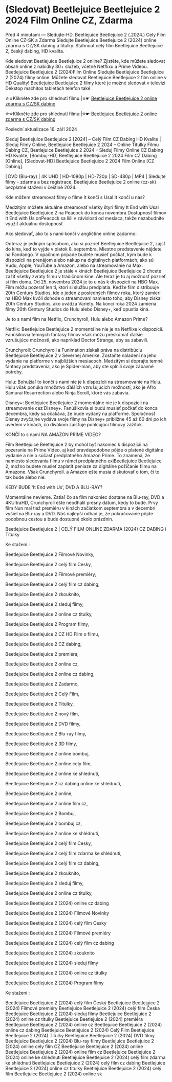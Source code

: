 # (Sledovat) Beetlejuice Beetlejuice 2 2024 Film Online CZ, Zdarma

Před 4 minutami — Sledujte-HD. Beetlejuice Beetlejuice 2 (.2024.) Cely Film Online CZ-SK a Zdarma
Sledujte Beetlejuice Beetlejuice 2 (2024) online zdarma s CZ/SK dabing a titulky. Stáhnout celý film Beetlejuice Beetlejuice 2, český dabing, HD kvalita.

Kde sledovat Beetlejuice Beetlejuice 2 online? Zjistěte, kde můžete sledovat obsah online z nabídky 30+ služeb, včetně Netflixu a Prime Videou. Beetlejuice Beetlejuice 2 (2024)Film Online Sledujte Beetlejuice Beetlejuice 2 (2024) filmy online. Můžete sledovat Beetlejuice Beetlejuice 2 film online v HD Quality! Beetlejuice Beetlejuice 2 filmy které je možné sledovat v televizi Dekstop machitos tabletách telefon také

✮✮Klikněte zde pro shlédnutí filmu:|✮☛ [Beetlejuice Beetlejuice 2 online zdarma s CZ/SK dabing](https://onlinecz-skdabingtitulkyzdarmo.blogspot.com/2024/09/beetlejuice-beetlejuice-2-cely-film.html)

✮✮Klikněte zde pro shlédnutí filmu:|✮☛ [Beetlejuice Beetlejuice 2 online zdarma s CZ/SK dabing](https://onlinecz-skdabingtitulkyzdarmo.blogspot.com/2024/09/beetlejuice-beetlejuice-2-cely-film.html)

Poslední aktualizace 16. září 2024


Sleduj Beetlejuice Beetlejuice 2 [2024] – Celý Film CZ Dabing HD Kvalite | Sleduj Filmy Online, Beetlejuice Beetlejuice 2 2024 – Online Titulky Filmu Dabing CZ, Beetlejuice Beetlejuice 2 2024 – Sleduj Filmy Online CZ Dabing HD Kvalite, [Bombuj-HD] Beetlejuice Beetlejuice 2 2024 Film CZ Dabing [Online], [Sledovat-HD] Beetlejuice Beetlejuice 2 2024 Film Online [CZ Dabing].

| DVD (Blu-ray) | 4K UHD | HD-1080p | HD-720p | SD-480p | MP4 | Sledujte filmy - zdarma a bez registrace, Beetlejuice Beetlejuice 2 online (cz-sk) bezplatné stažení v češtině 2024.

Kde môžem streamovať filmy o filme It končí s Usal It končí u nás?

Medzitým môžete aktuálne streamovať všetky štyri filmy It End with Usal Beetlejuice Beetlejuice 2 na Peacock do konca novembra Dostupnosť filmov It End with Us onPeacock sa líši v závislosti od mesiaca, takže nezabudnite využiť aktuálnu dostupnosť

Ako sledovať, ako to s nami končí v angličtine online zadarmo:

Odteraz je jediným spôsobom, ako si pozrieť Beetlejuice Beetlejuice 2, zájsť do kina, keď to vyjde v piatok 8. septembra. Miestne predstavenie nájdete na Fandango. V opačnom prípade budete musieť počkať, kým bude k dispozícii na prenájom alebo nákup na digitálnych platformách, ako sú Vudu, Apple, YouTube a Amazon, alebo na streamovanie na Max. Beetlejuice Beetlejuice 2 je stále v kinách Beetlejuice Beetlejuice 2 chcete zažiť všetky zvraty filmu v tradičnom kine. Ale teraz je tu aj možnosť pozrieť si film doma. Od 25. novembra 2024 je to u nás k dispozícii na HBO Max. Film môžu pozerať len tí, ktorí si službu predplatia. Keďže film distribuuje 20th Century Studios, ide o jeden z posledných filmov roka, ktorý zamieri na HBO Max kvôli dohode o streamovaní namiesto toho, aby Disney získal 20th Century Studios, ako uvádza Variety. Na konci roka 2024 zamieria filmy 20th Century Studios do Hulu alebo Disney+, keď opustia kiná.

Je to s nami film na Netflix, Crunchyroll, Hulu alebo Amazon Prime?

Netflix: Beetlejuice Beetlejuice 2 momentálne nie je na Netflixe k dispozícii. Fanúšikovia temných fantasy filmov však môžu preskúmať ďalšie vzrušujúce možnosti, ako napríklad Doctor Strange, aby sa zabavili.

Crunchyroll: Crunchyroll a Funimation získali práva na distribúciu Beetlejuice Beetlejuice 2 v Severnej Amerike. Zostaňte naladení na jeho vydanie na platforme v najbližších mesiacoch. Medzitým si doprajte temné fantasy predstavenia, ako je Spider-man, aby ste splnili svoje zábavné potreby.

Hulu: Bohužiaľ to končí s nami nie je k dispozícii na streamovanie na Hulu. Hulu však ponúka množstvo ďalších vzrušujúcich možností, ako je Afro Samurai Resurrection alebo Ninja Scroll, ktoré vás zabavia.

Disney+: Beetlejuice Beetlejuice 2 momentálne nie je k dispozícii na streamovanie cez Disney+. Fanúšikovia si budú musieť počkať do konca decembra, kedy sa očakáva, že bude vydaný na platforme. Spoločnosť Disney zvyčajne vydáva svoje filmy na Disney+ približne 45 až 60 dní po ich uvedení v kinách, čo divákom zaisťuje pohlcujúci filmový zážitok.

KONČÍ to s nami NA AMAZON PRIME VIDEO?

Film Beetlejuice Beetlejuice 2 by mohol byť nakoniec k dispozícii na pozeranie na Prime Video, aj keď pravdepodobne pôjde o platené digitálne vydanie a nie o súčasť predplatného Amazon Prime. To znamená, že namiesto sledovania filmu v rámci predplatného exiBeetlejuice Beetlejuice 2, možno budete musieť zaplatiť peniaze za digitálne požičanie filmu na Amazone. Však Crunchyroll. a Amazon ešte musia diskutovať o tom, či to tak bude alebo nie.

KEDY BUDE ‘It End with Us’, DVD A BLU-RAY?

Momentálne nevieme. Zatiaľ čo sa film nakoniec dostane na Blu-ray, DVD a 4KUltraHD, Crunchyroll ešte neodhalil presný dátum, kedy to bude. Prvý film Nun mal tiež premiéru v kinách začiatkom septembra a v decembri vyšiel na Blu-ray a DVD. Náš najlepší odhad je, že pokračovanie pôjde podobnou cestou a bude dostupné okolo prázdnin.

Beetlejuice Beetlejuice 2 | CELÝ FILM ONLINE ZDARMA (2024) CZ DABING i Titulky

Ke stažení :

Beetlejuice Beetlejuice 2 Filmové Novinky,

Beetlejuice Beetlejuice 2 celý film Cesky,

Beetlejuice Beetlejuice 2 Filmové premiéry,

Beetlejuice Beetlejuice 2 celý film cz dabing,

Beetlejuice Beetlejuice 2 zkouknito,

Beetlejuice Beetlejuice 2 sleduj filmy,

Beetlejuice Beetlejuice 2 online cz titulky,

Beetlejuice Beetlejuice 2 Program filmy,

Beetlejuice Beetlejuice 2 CZ HD Film o filmu,

Beetlejuice Beetlejuice 2 CZ dabing,

Beetlejuice Beetlejuice 2 premiéra,

Beetlejuice Beetlejuice 2 online cz,

Beetlejuice Beetlejuice 2 online cz dabing,

Beetlejuice Beetlejuice 2 Zadarmo,

Beetlejuice Beetlejuice 2 Celý Film,

Beetlejuice Beetlejuice 2 Titulky,

Beetlejuice Beetlejuice 2 nový film,

Beetlejuice Beetlejuice 2 DVD filmy,

Beetlejuice Beetlejuice 2 Blu-ray filmy,

Beetlejuice Beetlejuice 2 3D filmy,

Beetlejuice Beetlejuice 2 online bombuj,

Beetlejuice Beetlejuice 2 online cely film,

Beetlejuice Beetlejuice 2 online ke shlednuti,

Beetlejuice Beetlejuice 2 cz dabing online ke shlednuti,

Beetlejuice Beetlejuice 2 online,

Beetlejuice Beetlejuice 2 online film cz,

Beetlejuice Beetlejuice 2 Bombuj,

Beetlejuice Beetlejuice 2 bombuj cz,

Beetlejuice Beetlejuice 2 online ke shlédnutí,

Beetlejuice Beetlejuice 2 celý film Cesky,

Beetlejuice Beetlejuice 2 celý film zdarma ke shlédnutí,

Beetlejuice Beetlejuice 2 celý film cz dabing,

Beetlejuice Beetlejuice 2 zkouknito,

Beetlejuice Beetlejuice 2 sleduj filmy,

Beetlejuice Beetlejuice 2 online cz titulky,

Beetlejuice Beetlejuice 2 (2024) online cz dabing

Beetlejuice Beetlejuice 2 (2024) Filmové Novinky

Beetlejuice Beetlejuice 2 (2024) celý film Cesky

Beetlejuice Beetlejuice 2 (2024) Filmové premiéry

Beetlejuice Beetlejuice 2 (2024) celý film cz dabing

Beetlejuice Beetlejuice 2 (2024) zkouknito

Beetlejuice Beetlejuice 2 (2024) sleduj filmy

Beetlejuice Beetlejuice 2 (2024) online cz titulky

Beetlejuice Beetlejuice 2 (2024) Program filmy

Ke stažení :

Beetlejuice Beetlejuice 2 (2024) celý film Český Beetlejuice Beetlejuice 2 (2024) Filmové premiéry Beetlejuice Beetlejuice 2 (2024) celý film Česka Beetlejuice Beetlejuice 2 (2024) sleduj filmy Beetlejuice Beetlejuice 2 (2024) online cz titulky Beetlejuice Beetlejuice 2 (2024) premiéra Beetlejuice Beetlejuice 2 (2024) online cz Beetlejuice Beetlejuice 2 (2024) online cz dabing Beetlejuice Beetlejuice 2 (2024) Celý Film Beetlejuice Beetlejuice 2 (2024) Titulky Beetlejuice Beetlejuice 2 (2024) DVD filmy Beetlejuice Beetlejuice 2 (2024) Blu-ray filmy Beetlejuice Beetlejuice 2 (2024) online cely film CZ Beetlejuice Beetlejuice 2 (2024) online Beetlejuice Beetlejuice 2 (2024) online film cz Beetlejuice Beetlejuice 2 (2024) online ke shlédnutí Beetlejuice Beetlejuice 2 (2024) celý film zdarma ke shlédnutí Beetlejuice Beetlejuice 2 (2024) celý film cz dabing Beetlejuice Beetlejuice 2 (2024) online cz titulky Beetlejuice Beetlejuice 2 (2024) celý film Beetlejuice Beetlejuice 2 (2024) online sk

